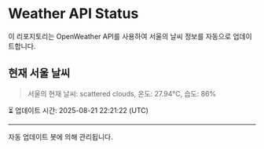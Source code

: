 
# Weather API Status

이 리포지토리는 OpenWeather API를 사용하여 서울의 날씨 정보를 자동으로 업데이트합니다.

## 현재 서울 날씨
> 서울의 현재 날씨: scattered clouds, 온도: 27.94°C, 습도: 86%

⏳ 업데이트 시간: 2025-08-21 22:21:22 (UTC)

---
자동 업데이트 봇에 의해 관리됩니다.
